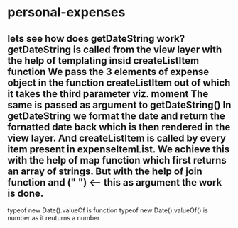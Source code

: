 # personal-expenses
lets see how does getDateString work?
getDateString is called from the view layer with the help of templating insid createListItem function
We pass the 3 elements of expense object in the function createListItem out of which it takes the third parameter viz. moment
The same is passed as argument to getDateString()
In getDateString we format the date and return the fornatted date back which is then rendered in the view layer.
And createListItem is called by every item present in expenseItemList.
We achieve this with the help of map function which first returns an array of strings.
But with the help of join function and (" ") <-- this as argument the work is done.
----------------------------------------------------------------------------------------
typeof new Date().valueOf is function
typeof new Date().valueOf() is number as it reuturns a number
